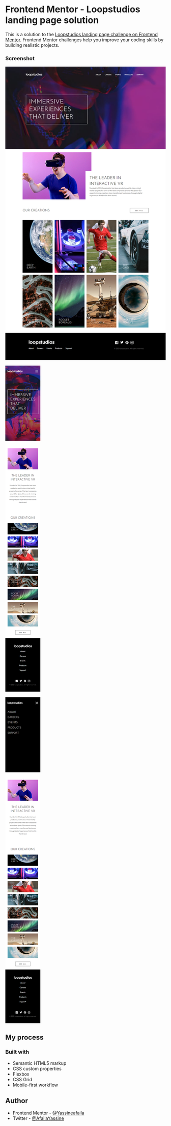# Frontend Mentor - Loopstudios landing page solution

This is a solution to the [Loopstudios landing page challenge on Frontend Mentor](https://www.frontendmentor.io/challenges/loopstudios-landing-page-N88J5Onjw). Frontend Mentor challenges help you improve your coding skills by building realistic projects. 


### Screenshot

![](desktopScreenShot.png)

![](mobilescreenshot.png)

![](activestate.png)

## My process

### Built with

- Semantic HTML5 markup
- CSS custom properties
- Flexbox
- CSS Grid
- Mobile-first workflow

## Author

- Frontend Mentor - [@Yassineafaila](https://www.frontendmentor.io/profile/Yassineafaila)
- Twitter - [@AfailaYassine](https://twitter.com/AfailaYassine)

